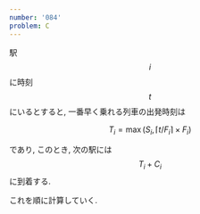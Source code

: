 ```yaml
---
number: '084'
problem: C
---
```

駅 $$ i $$ に時刻 $$ t $$ にいるとすると, 一番早く乗れる列車の出発時刻は

$$
T_i = \max(S_i, \lceil t/F_i \rceil \times F_i)
$$

であり, このとき, 次の駅には $$ T_i + C_i $$ に到着する.

これを順に計算していく.
